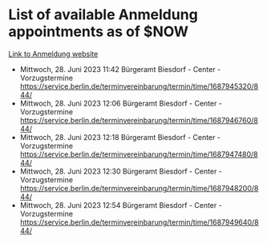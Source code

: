 # List of available Anmeldung appointments as of $NOW
[Link to Anmeldung website](https://service.berlin.de/terminvereinbarung/termin/tag.php?termin=1&anliegen[]=120686&dienstleisterlist=122210,122217,327316,122219,327312,122227,327314,122231,327346,122243,327348,122254,122252,329742,122260,329745,122262,329748,122271,327278,122273,327274,122277,327276,330436,122280,327294,122282,327290,122284,327292,122291,327270,122285,327266,122286,327264,122296,327268,150230,329760,122297,327286,122294,327284,122312,329763,122314,329775,122304,327330,122311,327334,122309,327332,317869,122281,327352,122279,329772,122283,122276,327324,122274,327326,122267,329766,122246,327318,122251,327320,122257,327322,122208,327298,122226,327300&herkunft=http%3A%2F%2Fservice.berlin.de%2Fdienstleistung%2F120686%2F)
- Mittwoch, 28. Juni 2023 11:42 Bürgeramt Biesdorf - Center - Vorzugstermine https://service.berlin.de/terminvereinbarung/termin/time/1687945320/844/
- Mittwoch, 28. Juni 2023 12:06 Bürgeramt Biesdorf - Center - Vorzugstermine https://service.berlin.de/terminvereinbarung/termin/time/1687946760/844/
- Mittwoch, 28. Juni 2023 12:18 Bürgeramt Biesdorf - Center - Vorzugstermine https://service.berlin.de/terminvereinbarung/termin/time/1687947480/844/
- Mittwoch, 28. Juni 2023 12:30 Bürgeramt Biesdorf - Center - Vorzugstermine https://service.berlin.de/terminvereinbarung/termin/time/1687948200/844/
- Mittwoch, 28. Juni 2023 12:54 Bürgeramt Biesdorf - Center - Vorzugstermine https://service.berlin.de/terminvereinbarung/termin/time/1687949640/844/
